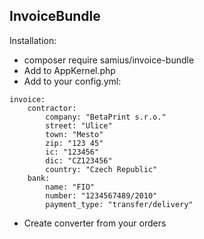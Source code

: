 InvoiceBundle
-------------
Installation:
- composer require samius/invoice-bundle
- Add to AppKernel.php
- Add to your config.yml:
```
invoice:
    contractor:
        company: "BetaPrint s.r.o."
        street: "Ulice"
        town: "Mesto"
        zip: "123 45"
        ic: "123456"
        dic: "CZ123456"
        country: "Czech Republic"
    bank:
        name: "FIO"
        number: "1234567489/2010"
        payment_type: "transfer/delivery"

```


- Create converter from your orders


